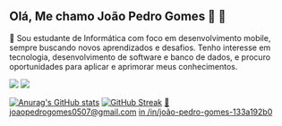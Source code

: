 ## Olá, Me chamo João Pedro Gomes 👋 👋

👋 Sou estudante de Informática com foco em desenvolvimento mobile, sempre buscando novos aprendizados e desafios. Tenho interesse em tecnologia, desenvolvimento de software e banco de dados, e procuro oportunidades para aplicar e aprimorar meus conhecimentos.

<img src="https://img.shields.io/badge/-HTML5-E34F26?style=flat-square&logo=html5&logoColor=white" />
<img src="https://img.shields.io/badge/-CSS3-1572B6?style=flat-square&logo=css3&logoColor=white" />

[![Anurag's GitHub stats](https://github-readme-stats.vercel.app/api?username=jpfgomes&show_icons=true&theme=dark)](https://github.com/anuraghazra/github-readme-stats)
[![GitHub Streak](https://github-readme-streak-stats.herokuapp.com/?user=jpfgomes&theme=dark)](https://git.io/streak-stats)
[📧 joaopedrogomes0507@gmail.com](mailto:joaopedrogomes0507@gmail.com)
[in /in/joão-pedro-gomes-133a192b0](https://www.linkedin.com/in/joão-pedro-gomes-133a192b0)
